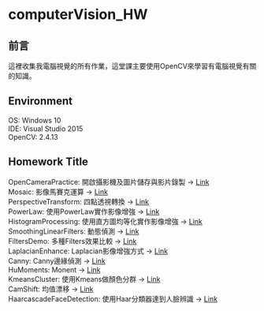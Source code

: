 # computerVision_HW

## 前言
這裡收集我電腦視覺的所有作業，這堂課主要使用OpenCV來學習有電腦視覺有關的知識。

## Environment

OS: Windows 10<br>
IDE: Visual Studio 2015<br>
OpenCV: 2.4.13<br>

## Homework Title

OpenCameraPractice:       開啟攝影機及圖片儲存與影片錄製 -> [Link](https://github.com/paul90539/computerVision_HW/tree/master/OpenCameraPractice)
<br>
Mosaic:                   影像馬賽克運算 -> [Link](https://github.com/paul90539/computerVision_HW/tree/master/Mosaic)
<br>
PerspectiveTransform:     四點透視轉換 -> [Link](https://github.com/paul90539/computerVision_HW/tree/master/PerspectiveTransform)
<br>
PowerLaw:                 使用PowerLaw實作影像增強 -> [Link](https://github.com/paul90539/computerVision_HW/tree/master/ImageEnhancement/PowerLaw)
<br>
HistogramProcessing:      使用直方圖均等化實作影像增強 -> [Link](https://github.com/paul90539/computerVision_HW/tree/master/ImageEnhancement/HistogramProcessing)
<br>
SmoothingLinearFilters:   動態偵測 -> [Link](https://github.com/paul90539/computerVision_HW/tree/master/SmoothingLinearFilters)
<br>
FiltersDemo:              多種Filters效果比較 -> [Link](https://github.com/paul90539/computerVision_HW/tree/master/Filters/FiltersDemo)
<br>
LaplacianEnhance:         Laplacian影像增強方式 -> [Link](https://github.com/paul90539/computerVision_HW/tree/master/Filters/LaplacianEnhance)
<br>
Canny:                    Canny邊緣偵測 -> [Link](https://github.com/paul90539/computerVision_HW/tree/master/Canny)
<br>
HuMoments:                Monent -> [Link](https://github.com/paul90539/computerVision_HW/tree/master/HuMoments)
<br>
KmeansCluster:            使用Kmeans做顏色分群 -> [Link](https://github.com/paul90539/computerVision_HW/tree/master/KmeansCluster)
<br>
CamShift:                 均值漂移 -> [Link](https://github.com/paul90539/computerVision_HW/tree/master/CamShift)
<br>
HaarcascadeFaceDetection: 使用Haar分類器達到人臉辨識 -> [Link](https://github.com/paul90539/computerVision_HW/tree/master/HaarcascadeFaceDetection) 
<br>
